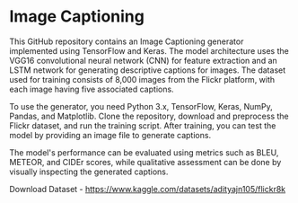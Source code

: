 # Image Captioning 
This GitHub repository contains an Image Captioning generator implemented using TensorFlow and Keras. The model architecture uses the VGG16 convolutional neural network (CNN) for feature extraction and an LSTM network for generating descriptive captions for images. The dataset used for training consists of 8,000 images from the Flickr platform, with each image having five associated captions.

To use the generator, you need Python 3.x, TensorFlow, Keras, NumPy, Pandas, and Matplotlib. Clone the repository, download and preprocess the Flickr dataset, and run the training script. After training, you can test the model by providing an image file to generate captions.

The model's performance can be evaluated using metrics such as BLEU, METEOR, and CIDEr scores, while qualitative assessment can be done by visually inspecting the generated captions.

Download Dataset - https://www.kaggle.com/datasets/adityajn105/flickr8k
